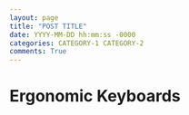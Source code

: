 ```yaml
---
layout: page
title: "POST TITLE"
date: YYYY-MM-DD hh:mm:ss -0000
categories: CATEGORY-1 CATEGORY-2
comments: True
---
```


# Ergonomic Keyboards

